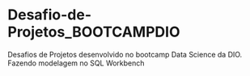 # Desafio-de-Projetos_BOOTCAMPDIO
Desafios de Projetos desenvolvido no bootcamp Data Science da DIO. Fazendo modelagem no SQL Workbench 
